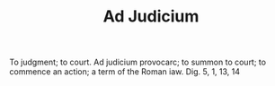 ---
title: Ad Judicium
letter: A
permalink: "/definitions/ad-judicium.html"
body: To judgment; to court. Ad judicium provocarc; to summon to court; to commence
  an action; a term of the Roman iaw. Dig. 5, 1, 13, 14
published_at: '2018-07-07'
source: Black's Law Dictionary
layout: post
---